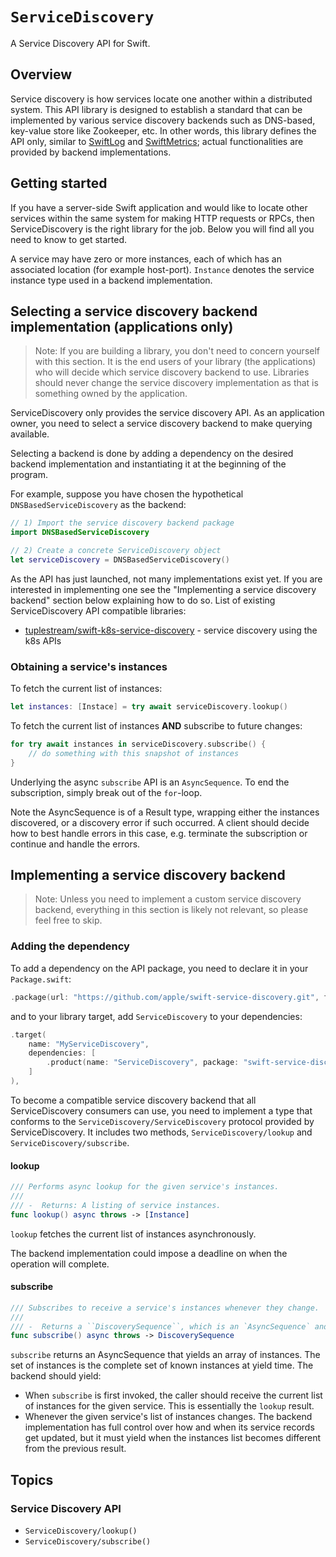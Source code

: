 # ``ServiceDiscovery``

A Service Discovery API for Swift.

## Overview

Service discovery is how services locate one another within a distributed system. This API library is designed to establish a standard that can be implemented by various service discovery backends such as DNS-based, key-value store like Zookeeper, etc. In other words, this library defines the API only, similar to [SwiftLog](https://github.com/apple/swift-log) and [SwiftMetrics](https://github.com/apple/swift-metrics); actual functionalities are provided by backend implementations.

## Getting started

If you have a server-side Swift application and would like to locate other services within the same system for making HTTP requests or RPCs, then ServiceDiscovery is the right library for the job. Below you will find all you need to know to get started.

A service may have zero or more instances, each of which has an associated location (for example host-port). `Instance` denotes the service instance type used in a backend implementation.

## Selecting a service discovery backend implementation (applications only)

> Note: If you are building a library, you don't need to concern yourself with this section. It is the end users of your library (the applications) who will decide which service discovery backend to use. Libraries should never change the service discovery implementation as that is something owned by the application.

ServiceDiscovery only provides the service discovery API. As an application owner, you need to select a service discovery backend to make querying available.

Selecting a backend is done by adding a dependency on the desired backend implementation and instantiating it at the beginning of the program.

For example, suppose you have chosen the hypothetical `DNSBasedServiceDiscovery` as the backend:

```swift
// 1) Import the service discovery backend package
import DNSBasedServiceDiscovery

// 2) Create a concrete ServiceDiscovery object
let serviceDiscovery = DNSBasedServiceDiscovery()
```

As the API has just launched, not many implementations exist yet. If you are interested in implementing one see the "Implementing a service discovery backend" section below explaining how to do so. List of existing ServiceDiscovery API compatible libraries:

- [tuplestream/swift-k8s-service-discovery](https://github.com/tuplestream/swift-k8s-service-discovery) - service discovery using the k8s APIs

### Obtaining a service's instances

To fetch the current list of instances:

```swift
let instances: [Instace] = try await serviceDiscovery.lookup()
```
   
To fetch the current list of instances **AND** subscribe to future changes:

```swift
for try await instances in serviceDiscovery.subscribe() {
    // do something with this snapshot of instances
}
```

Underlying the async `subscribe` API is an `AsyncSequence`. To end the subscription, simply break out of the `for`-loop.

Note the AsyncSequence is of a Result type, wrapping either the instances discovered, or a discovery error if such occurred.
A client should decide how to best handle errors in this case, e.g. terminate the subscription or continue and handle the errors.

## Implementing a service discovery backend

> Note: Unless you need to implement a custom service discovery backend, everything in this section is likely not relevant, so please feel free to skip.

### Adding the dependency

To add a dependency on the API package, you need to declare it in your `Package.swift`:

```swift
.package(url: "https://github.com/apple/swift-service-discovery.git", from: "2.0.0"),
```

and to your library target, add `ServiceDiscovery` to your dependencies:

```swift
.target(
    name: "MyServiceDiscovery",
    dependencies: [
        .product(name: "ServiceDiscovery", package: "swift-service-discovery"),
    ]
),
```

To become a compatible service discovery backend that all ServiceDiscovery consumers can use, you need to implement a type that conforms to the ``ServiceDiscovery/ServiceDiscovery`` protocol provided by ServiceDiscovery. It includes two methods, ``ServiceDiscovery/lookup`` and ``ServiceDiscovery/subscribe``.

#### lookup

```swift
/// Performs async lookup for the given service's instances.
///
/// -  Returns: A listing of service instances.
func lookup() async throws -> [Instance]
```

`lookup` fetches the current list of instances asynchronously.

The backend implementation could impose a deadline on when the operation will complete.

#### subscribe

```swift
/// Subscribes to receive a service's instances whenever they change.
///
/// -  Returns a ``DiscoverySequence``, which is an `AsyncSequence` and each of its items is a snapshot listing of service instances.
func subscribe() async throws -> DiscoverySequence
```

`subscribe` returns an AsyncSequence that yields an array of instances. The set of instances is the complete set of known instances at yield time. The backend should yield:

- When `subscribe` is first invoked, the caller should receive the current list of instances for the given service. This is essentially the `lookup` result.
- Whenever the given service's list of instances changes. The backend implementation has full control over how and when its service records get updated, but it must yield when the instances list becomes different from the previous result.


## Topics

### Service Discovery API

- ``ServiceDiscovery/lookup()``
- ``ServiceDiscovery/subscribe()``

